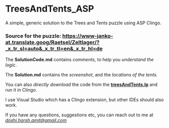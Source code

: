 # TreesAndTents_ASP
A simple, generic solution to the Trees and Tents puzzle using ASP Clingo. 

### Source for the puzzle: https://www-janko-at.translate.goog/Raetsel/Zeltlager/?_x_tr_sl=auto&_x_tr_tl=en&_x_tr_hl=de

The **SolutionCode.md** contains *comments*, to help you *understand the logic*.

The **Solution.md** contains the *screenshot*, and the *locations of the tents.*

You can also *directly download* the code from the **[treesAndTents.lp](https://github.com/Harsh902/TreesAndTents_ASP/blob/main/treesAndTents.lp)** and run it in Clingo.

I use Visual Studio which has a Clingo extension, but other IDEs should also work.

If you have any questions, suggestions etc, you can reach out to me at *doshi.harsh.amit@gmail.com* 
